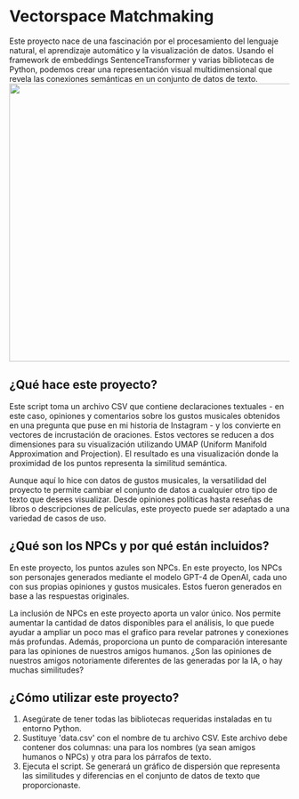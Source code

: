 ﻿# Vectorspace Matchmaking

Este proyecto nace de una fascinación por el procesamiento del lenguaje natural, el aprendizaje automático y la visualización de datos. Usando el framework de embeddings SentenceTransformer y varias bibliotecas de Python, podemos crear una representación visual multidimensional que revela las conexiones semánticas en un conjunto de datos de texto. 
<img src="https://github.com/satelerd/vectorspace-matchmaking/assets/62968964/8e46a626-14d5-43a4-8fd4-fdc1cac1a9f4" width="750" height="500">

## ¿Qué hace este proyecto?

Este script toma un archivo CSV que contiene declaraciones textuales - en este caso, opiniones y comentarios sobre los gustos musicales obtenidos en una pregunta que puse en mi historia de Instagram - y los convierte en vectores de incrustación de oraciones. Estos vectores se reducen a dos dimensiones para su visualización utilizando UMAP (Uniform Manifold Approximation and Projection). El resultado es una visualización donde la proximidad de los puntos representa la similitud semántica.

Aunque aquí lo hice con datos de gustos musicales, la versatilidad del proyecto te permite cambiar el conjunto de datos a cualquier otro tipo de texto que desees visualizar. Desde opiniones políticas hasta reseñas de libros o descripciones de películas, este proyecto puede ser adaptado a una variedad de casos de uso.

## ¿Qué son los NPCs y por qué están incluidos?

En este proyecto, los puntos azules son NPCs. En este proyecto, los NPCs son personajes generados mediante el modelo GPT-4 de OpenAI, cada uno con sus propias opiniones y gustos musicales. Estos fueron generados en base a las respuestas originales.

La inclusión de NPCs en este proyecto aporta un valor único. Nos permite aumentar la cantidad de datos disponibles para el análisis, lo que puede ayudar a ampliar un poco mas el grafico para revelar patrones y conexiones más profundas. Además, proporciona un punto de comparación interesante para las opiniones de nuestros amigos humanos. ¿Son las opiniones de nuestros amigos notoriamente diferentes de las generadas por la IA, o hay muchas similitudes?

## ¿Cómo utilizar este proyecto?

1. Asegúrate de tener todas las bibliotecas requeridas instaladas en tu entorno Python.
2. Sustituye 'data.csv' con el nombre de tu archivo CSV. Este archivo debe contener dos columnas: una para los nombres (ya sean amigos humanos o NPCs) y otra para los párrafos de texto.
3. Ejecuta el script. Se generará un gráfico de dispersión que representa las similitudes y diferencias en el conjunto de datos de texto que proporcionaste.
